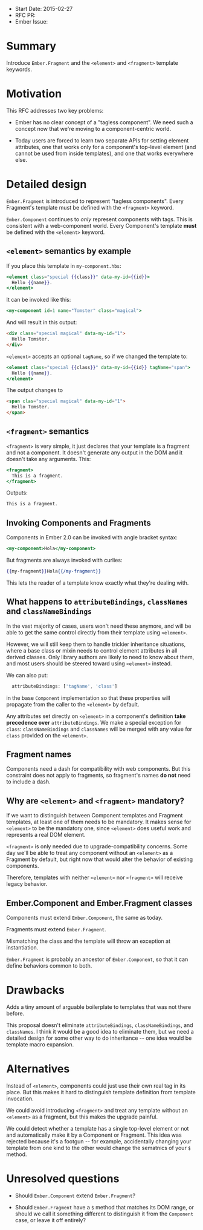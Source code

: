 - Start Date: 2015-02-27
- RFC PR:
- Ember Issue:

# Summary

Introduce `Ember.Fragment` and the `<element>` and `<fragment>`
template keywords.

# Motivation

This RFC addresses two key problems:

 - Ember has no clear concept of a "tagless component". We need such a
   concept now that we're moving to a component-centric world.

 - Today users are forced to learn two separate APIs for setting
   element attributes, one that works only for a component's top-level
   element (and cannot be used from inside templates), and one that
   works everywhere else.

# Detailed design

`Ember.Fragment` is introduced to represent "tagless
components". Every Fragment's template must be defined with the
`<fragment>` keyword.

`Ember.Component` continues to *only* represent components with
tags. This is consistent with a web-component world. Every Component's
template **must** be defined with the `<element>` keyword.

## `<element>` semantics by example

If you place this template in `my-component.hbs`:

````handlebars
<element class="special {{class}}" data-my-id={{id}}>
  Hello {{name}}.
</element>
````

It can be invoked like this:

````handlebars
<my-component id=1 name="Tomster" class="magical">
````

And will result in this output:

````html
<div class="special magical" data-my-id="1">
  Hello Tomster.
</div>
````

`<element>` accepts an optional `tagName`, so if we changed the
template to:

````handlebars
<element class="special {{class}}" data-my-id={{id}} tagName="span">
  Hello {{name}}.
</element>
````

The output changes to

````html
<span clas="special magical" data-my-id="1">
  Hello Tomster.
</span>
````

## `<fragment>` semantics

`<fragment>` is very simple, it just declares that your template is a
fragment and not a component. It doesn't generate any output in the
DOM and it doesn't take any arguments. This:

````handlebars
<fragment>
  This is a fragment.
</fragment>
````

Outputs:

````html
This is a fragment.
````

## Invoking Components and Fragments

Components in Ember 2.0 can be invoked with angle bracket syntax:

````handlebars
<my-component>Hola</my-component>
````

But fragments are always invoked with curlies:

````handlebars
{{my-fragment}}Hola{{/my-fragment}}
````

This lets the reader of a template know exactly what they're dealing
with.

## What happens to `attributeBindings`, `classNames` and `classNameBindings`

In the vast majority of cases, users won't need these anymore, and
will be able to get the same control directly from their template
using `<element>`.

However, we will still keep them to handle trickier inheritance
situations, where a base class or mixin needs to control element
attributes in all derived classes. Only library authors are likely to
need to know about them, and most users should be steered toward using
`<element>` instead.

We can also put:

````js
  attributeBindings: ['tagName', 'class']
````
in the base `Component` implementation so that these properties will
propagate from the caller to the `<element>` by default.

Any attributes set directly on `<element>` in a component's definition
**take precedence over** `attributeBindings`. We make a special
exception for `class`: `classNameBindings` and `classNames` will be
merged with any value for `class` provided on the `<element>`. 

## Fragment names

Components need a dash for compatibility with web components. But this
constraint does not apply to fragments, so fragment's names **do not**
need to include a dash.


## Why are `<element>` and `<fragment>` mandatory?

If we want to distinguish between Component templates and Fragment
templates, at least one of them needs to be mandatory. It makes sense
for `<element>` to be the mandatory one, since `<element>` does useful
work and represents a real DOM element.

`<fragment>` is only needed due to upgrade-compatibility
concerns. Some day we'll be able to treat any component without an
`<element>` as a Fragment by default, but right now that would alter
the behavior of existing components.

Therefore, templates with neither `<element>` nor `<fragment>` will
receive legacy behavior.

## Ember.Component and Ember.Fragment classes

Components must extend `Ember.Component`, the same as today.

Fragments must extend `Ember.Fragment`.

Mismatching the class and the template will throw an exception at
instantiation.

`Ember.Fragment` is probably an ancestor of `Ember.Component`, so that
it can define behaviors common to both.

# Drawbacks

Adds a tiny amount of arguable boilerplate to templates that was not
there before.

This proposal doesn't eliminate `attributeBindings`,
`classNameBindings`, and `classNames`. I think it would be a good idea
to eliminate them, but we need a detailed design for some other way to
do inheritance -- one idea would be template macro expansion.

# Alternatives

Instead of `<element>`, components could just use their own real tag
in its place. But this makes it hard to distinguish template
definition from template invocation.

We could avoid introducing `<fragment>` and treat any template without
an `<element>` as a fragment, but this makes the upgrade painful.

We could detect whether a template has a single top-level element or
not and automatically make it by a Component or Fragment. This idea
was rejected because it's a footgun -- for example, accidentally
changing your template from one kind to the other would change the
sematnics of your `$` method.

# Unresolved questions

 - Should `Ember.Component` extend `Ember.Fragment`?

 - Should `Ember.Fragment` have a `$` method that matches its DOM
   range, or should we call it something different to distinguish it
   from the `Component` case, or leave it off entirely?
